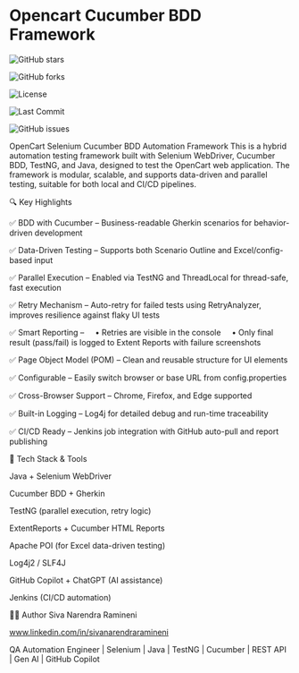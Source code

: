 
 # Opencart Cucumber BDD Framework

![GitHub stars](https://img.shields.io/github/stars/sivanrendraramineni/OpencartCucumberBddFramework?style=social)

![GitHub forks](https://img.shields.io/github/forks/sivanrendraramineni/OpencartCucumberBddFramework?style=social)

![License](https://img.shields.io/github/license/sivanrendraramineni/OpencartCucumberBddFramework)

![Last Commit](https://img.shields.io/github/last-commit/sivanrendraramineni/OpencartCucumberBddFramework)

![GitHub issues](https://img.shields.io/github/issues/sivanrendraramineni/OpencartCucumberBddFramework)

OpenCart Selenium Cucumber BDD Automation Framework
This is a hybrid automation testing framework built with Selenium WebDriver, Cucumber BDD, TestNG, and Java, designed to test the OpenCart web application. The framework is modular, scalable, and supports data-driven and parallel testing, suitable for both local and CI/CD pipelines.

🔍 Key Highlights

✅ BDD with Cucumber – Business-readable Gherkin scenarios for behavior-driven development

✅ Data-Driven Testing – Supports both Scenario Outline and Excel/config-based input

✅ Parallel Execution – Enabled via TestNG and ThreadLocal<WebDriver> for thread-safe, fast execution

✅ Retry Mechanism – Auto-retry for failed tests using RetryAnalyzer, improves resilience against flaky UI tests

✅ Smart Reporting –
    • Retries are visible in the console
    • Only final result (pass/fail) is logged to Extent Reports with failure screenshots
    
✅ Page Object Model (POM) – Clean and reusable structure for UI elements

✅ Configurable – Easily switch browser or base URL from config.properties

✅ Cross-Browser Support – Chrome, Firefox, and Edge supported

✅ Built-in Logging – Log4j for detailed debug and run-time traceability

✅ CI/CD Ready – Jenkins job integration with GitHub auto-pull and report publishing

🔧 Tech Stack & Tools

Java + Selenium WebDriver

Cucumber BDD + Gherkin

TestNG (parallel execution, retry logic)

ExtentReports + Cucumber HTML Reports

Apache POI (for Excel data-driven testing)

Log4j2 / SLF4J

GitHub Copilot + ChatGPT (AI assistance)

Jenkins (CI/CD automation)

👨‍💻 Author
Siva Narendra Ramineni

www.linkedin.com/in/sivanarendraramineni

QA Automation Engineer | Selenium | Java | TestNG | Cucumber | REST API | Gen AI | GitHub Copilot
